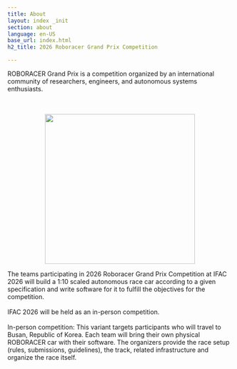 ```yaml
---
title: About
layout: index _init
section: about
language: en-US
base_url: index.html
h2_title: 2026 Roboracer Grand Prix Competition

---
```


ROBORACER Grand Prix is a competition organized by an international community of researchers, engineers, and autonomous systems enthusiasts.

<br>
<br>

<center>
<a href="#" class="image main"><img src="../images/F1TENTH/f1tenth_video.gif"  style="width: 35vw" alt="" /></a>
</center>

The teams participating in 2026 Roboracer Grand Prix Competition at IFAC 2026 will build a 1:10 scaled autonomous race car according to a given specification and write software for it to fulfill the objectives for the competition.
<br>
<br>
IFAC 2026 will be held as an in-person competition.
<br>
<br>
In-person competition: This variant targets participants who will travel to Busan, Republic of Korea. Each team will bring their own physical ROBORACER car with their software. The organizers provide the race setup (rules, submissions, guidelines), the track, related infrastructure and organize the race itself.
<br>


<!-- <br>
<center>
<a href="https://2023.iccas.org/" class="image main"><img src="../images/iccas.png"  style="width: 25vw" alt="국제제어자동화로봇시스템학회" /></a>
</center>
<br>
<center>
<a href="#" class="image main"><img src="../images/F1TENTH/f1tenth_korea_logo.jpg"  style="width: 35vw" alt="" /></a>
</center> -->

